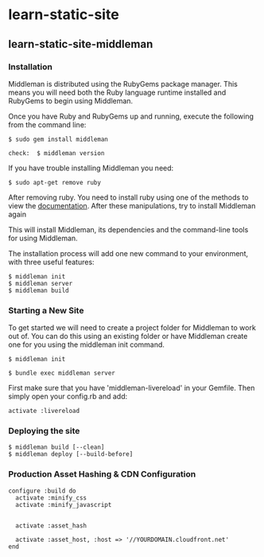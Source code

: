 # learn-static-site

## learn-static-site-middleman

### Installation

<p>Middleman is distributed using the RubyGems package manager. This means you will need both the Ruby language runtime installed and RubyGems to begin using Middleman.</p>
    

<p>Once you have Ruby and RubyGems up and running, execute the following from the command line:</p>

    $ sudo gem install middleman
    
    check:  $ middleman version
    
<p>If you have trouble installing Middleman you need: </p>

    $ sudo apt-get remove ruby
    
<p>After removing ruby. You need to install ruby using one of the methods to view the <a href="https://linuxize.com/post/how-to-install-ruby-on-ubuntu-18-04/">documentation</a>. After these manipulations, try to install Middleman again</p>
    
<p>This will install Middleman, its dependencies and the command-line tools for using Middleman.</p>

<p>The installation process will add one new command to your environment, with three useful features:</p>

    $ middleman init
    $ middleman server
    $ middleman build
    
### Starting a New Site

<p>To get started we will need to create a project folder for Middleman to work out of. You can do this using an existing folder or have Middleman create one for you using the middleman init command.</p>

    $ middleman init

    $ bundle exec middleman server


<p> First make sure that you have 'middleman-livereload' in your Gemfile. Then simply open your config.rb and add:</p>

    activate :livereload
### Deploying the site

    $ middleman build [--clean]
    $ middleman deploy [--build-before]

### Production Asset Hashing & CDN Configuration

    configure :build do
      activate :minify_css
      activate :minify_javascript

  
      activate :asset_hash

      activate :asset_host, :host => '//YOURDOMAIN.cloudfront.net'
    end
